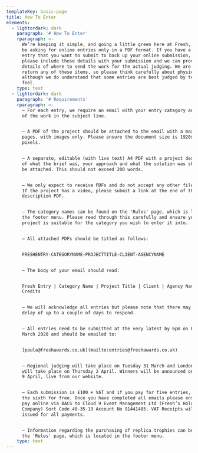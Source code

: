 ```yaml
---
templateKey: basic-page
title: How To Enter
elements:
  - lightordark: dark
    paragraph: '# How To Enter'
    rparagraph: >-
      We’re keeping it simple, and going a little green here at Fresh, and will
      be asking for online entries only in a PDF format. If you have a physical
      entry that you want to submit to back up your online submission, then
      please include these details with your submission and we can provide
      details of where to send the work for the actual judging. We are unable to
      return any of these items, so please think carefully about physical work –
      although we do understand that some entries are best judged by touch and
      feel.
    type: text
  - lightordark: dark
    paragraph: '# Requirements'
    rparagraph: >-
      – For each entry, we require an email with your entry category and title
      of the work in the subject line. 


      – A PDF of the project should be attached to the email with a maximum of 5
      pages, with images only. Please ensure the document size is 1920x1080
      pixels.


      – A separate, editable (with live text) A4 PDF with a project description
      of what the brief was, your approach and what the solution was should also
      be attached. This should not exceed 200 words.


      – We only expect to receive PDFs and do not accept any other file types.
      If the project has a video, please submit a link at the end of the project
      description PDF. 


      – The category names can be found on the 'Rules' page, which is located in
      the footer menu. Please read through this carefully and ensure your
      project is suitable for the category you wish to enter it into.


      – All attached PDFs should be titled as follows:


      FRESHENTRY-CATEGORYNAME-PROJECTTITLE-CLIENT-AGENCYNAME


      – The body of your email should read:


      Fresh Entry | Category Name | Project Title | Client | Agency Name |
      Credits


      – We will acknowledge all entries but please note that there may be a
      delay of up to a couple of days to respond.


      – All entries need to be submitted at the very latest by 6pm on Friday 20
      March 2020 and should be emailed to:


      [paula@freshawards.co.uk](mailto:entries@freshawards.co.uk)


      – Regional judging will take place on Tuesday 31 March and London judging
      will take place on Thursday 2 April. Winners will be announced on Thursday
      9 April, live from our website.


      – Each submission is £100 + VAT and if you pay for five entries, you get
      the sixth for free. Once you have completed all emails please ensure you
      pay online via BACS to Cloud 9 Event Management Ltd (Fresh’s Holding
      Company) Sort Code 40-35-19 Account No 91441485. VAT Receipts will be
      issued for all payments.


      – Information regarding the purchasing of replica trophies can be found on
      the 'Rules' page, which is located in the footer menu.
    type: text
---
```


